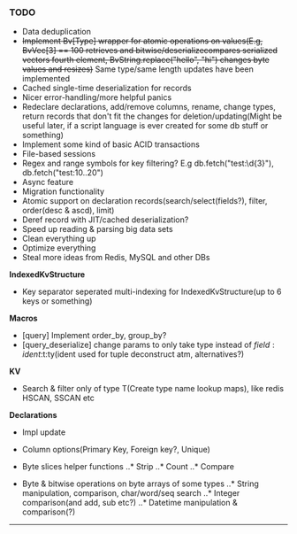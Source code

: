 
### TODO


* Data deduplication
* ~~Implement Bv[Type] wrapper for atomic operations on values(E.g, BvVec[3] == 100 retrieves and bitwise/deserializecompares serialized vectors fourth element, BvString.replace("hello", "hi") changes byte values and resizes)~~ Same type/same length updates have been implemented
* Cached single-time deserialization for records
* Nicer error-handling/more helpful panics
* Redeclare declarations, add/remove columns, rename, change types, return records that don't fit the changes for deletion/updating(Might be useful later, if a script language is ever created for some db stuff or something)
* Implement some kind of basic ACID transactions
* File-based sessions
* Regex and range symbols for key filtering? E.g db.fetch("test:\d{3}"), db.fetch("test:10..20")
* Async feature
* Migration functionality
* Atomic support on declaration records(search/select(fields?), filter, order(desc & ascd), limit)
* Deref record with JIT/cached deserialization?
* Speed up reading & parsing big data sets
* Clean everything up
* Optimize everything
* Steal more ideas from Redis, MySQL and other DBs

**IndexedKvStructure**

* Key separator seperated multi-indexing for IndexedKvStructure(up to 6 keys or something) 


**Macros**

* [query] Implement order_by, group_by?
* [query_deserialize] change params to only take type instead of $field:ident:$t:ty(ident used for tuple deconstruct atm, alternatives?)


**KV**

* Search & filter only of type T(Create type name lookup maps), like redis HSCAN, SSCAN etc


**Declarations**

* Impl update
* Column options(Primary Key, Foreign key?, Unique)

* Byte slices helper functions
..* Strip
..* Count
..* Compare

* Byte & bitwise operations on byte arrays of some types
..* String manipulation, comparison, char/word/seq search
..* Integer comparison(and add, sub etc?)
..* Datetime manipulation & comparison(?)


---

